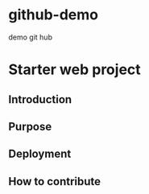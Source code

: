 # github-demo
demo git hub
# Starter web project
## Introduction
## Purpose
## Deployment
## How to contribute
